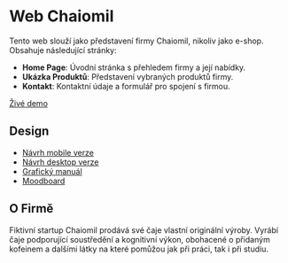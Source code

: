# Web Chaiomil

Tento web slouží jako představení firmy Chaiomil, nikoliv jako e-shop. Obsahuje následující stránky:

- **Home Page**: Úvodní stránka s přehledem firmy a její nabídky.
- **Ukázka Produktů**: Představení vybraných produktů firmy.
- **Kontakt**: Kontaktní údaje a formulář pro spojení s firmou.

[Živé demo](https://fantastic-adventure-prlrq1j.pages.github.io)

## Design

- [Návrh mobile verze](https://www.figma.com/design/B24h2xsJNZRTXzGdHBUddV/Dobrovsk%C3%BDV%C3%ADt?node-id=132-2&p=f)
- [Návrh desktop verze](https://www.figma.com/design/B24h2xsJNZRTXzGdHBUddV/Dobrovsk%C3%BDV%C3%ADt?node-id=149-8&t=ygWshQet25F52mLC-1)
- [Grafický manuál](https://www.figma.com/proto/B24h2xsJNZRTXzGdHBUddV/Dobrovsk%C3%BDV%C3%ADt?node-id=131-20&p=f&t=5VibKQbR9MDPFFcq-0&scaling=scale-down-width&content-scaling=fixed&page-id=131%3A19&hide-ui=1)
- [Moodboard](https://www.figma.com/proto/B24h2xsJNZRTXzGdHBUddV/Dobrovsk%C3%BDV%C3%ADt?node-id=131-3&p=f&t=5VibKQbR9MDPFFcq-0&scaling=min-zoom&content-scaling=fixed&page-id=131%3A2&hide-ui=1)

## O Firmě

Fiktivní startup Chaiomil prodává své čaje vlastní originální výroby. Vyrábí čaje podporující soustředění a kognitivní výkon, obohacené o přidaným kofeinem a dalšími látky na které pomůžou jak při práci, tak i při studiu.

